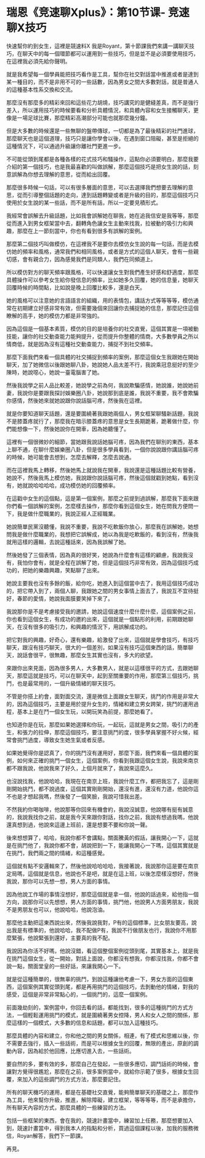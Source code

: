 # 瑞恩《竞速聊Xplus》：第10节课- 竞速聊X技巧

快速幫你約到女生，這裡是競速料X 我是Royant，第十節課我們來講一講聊天技巧，在聊天中的每一個環節都可以運用到一些技巧，但是並不是必須要使用技巧，在這裡我必須先給你聲明。

就是我希望每一個學員能把技巧看作是工具，幫你在社交對話當中推進或者是達到某一種目的，而不是非用不可的一些話數，因為男女之間大多數對話，就是普通人的這種基本性系交換和交流。

那麼沒有那麼多的精彩來回和這些花力胡燒，技巧講究的是健縫差真，而不是強行差入，所以運用技巧的時候要看和分析具體情況，和具體內容和女生接觸聊天，更像是一場足球比賽，那麼精彩高潮部分可能也就那麼幾分鐘。

但是大多數的時候還是一些無聊的盤帶傳球，一切都是為了最後精彩的社門進球，那麼聊天也是這個道理，技巧只是讓你學會以後，在遇到窗口阻礙，甚至是拒絕的這種情況下，可以通過升級讓你離社門更進一步。

不可能從頭到尾都是各種各樣的花式技巧和騷操作，這點你必須要明白，那麼我要介紹的第一個技巧，也是我最喜歡的叫做誤解，那麼這個技巧是把女生說的話，刻意誤解為你想去理解的意思，從而給出回覆。

那麼很多時候一句話，可以有很多層面的意思，可以去選擇我們想要去理解的意思，從而引導整個話題的走向，達到話題轉變或者是升級的目的，那麼這個技巧只使用於女生說的某一些話，而不是所有話，所以一定要見積形式。

我經常會誤解去升級話題，比如我會誤解她在聊我，她在追我信安是我等等，那麼從而進入到男女框架當中去，翻轉角色讓女生主動來找我，拉被動的吸引力和興趣，那麼在上一節刻當中，你也有看到很多有誤解的案例。

那麼第二個技巧叫做模仿，在這裡我不是要你去模仿女生說的每一句話，而是去模仿她的頻率和風格，通常我們和相同風格，或者是方式的這個人聊天，會有一些親切感，會有親合力，因為感覺我們是同類人，我們在同頻道上。

所以模仿對方的聊天頻率跟風格，可以快速讓女生對我們產生好感和舒適度，那麼具體操作可以參考女生給你發信息的頻率，比如她多久回覆，她的信息量，她聊天回覆時候的時間點，比如說是晚上回覆比較多，還是白天。

她的風格可以注意她的言語語言的組織，用的表情包，講話方式等等等等，模仿通常在初期建立好感非常有效，但需要幾個來回讓你去捕捉她的信息，那麼記住這個瞭解的高手，她的模仿力都是非常強的。

因為這個是一個基本素質，模仿的目的是培養你的社交直覺，這個其實是一項被動技能，讓你的社交動查能力能夠提升，從而提升你整體的情商，大多數學員之所以情商低，就是因為沒有這種社交動查能力，捕捉不到社交頻率。

那麼下面我們來看一個具體的社交捕捉到頻率的案例，那麼這個女生我跟她在開始聊天，加了她微信以後跟她聊八卦，她說她人品太差不行，我說乘冠息挺好的至少陳時，她說噁心，她說一臺電腦害了她。

然後我說學之前人品比較差，她說學之前為何，我說欺騙感情，她說誰，她說她前妻，我說你是要跟我探討娛樂圈八卦，她說那到底是誰，我說不重要，我不會欺騙你感情，然後她來就她說跟你說話腦可疼，然後我在這裡。

就是你要知道聊天話題，還是要圍繞著我跟她兩個人，男女框架聊騷新話題，我說不是膝蓋疼就行了，那麼我在暗示膝蓋疼的意思是女生長期跪著，跪著做什麼，你們能想像一下，然後她說你在開車，因為她聽懂了。

這裡有一個很微妙的細節，當她跟我說話她腦可疼，因為我們在聊別的東西，基本上聊不通，在聊什麼娛樂圈八卦，但是很多學員看到，一個你說說跟你講話腦可疼的時候，她可能會去想到，怎麼去解釋，怎麼去說通。

而在這裡我馬上轉移，然後她馬上就說我在開車，我說還是這種話題比較有營養，她說不，然後我馬上模仿她，我說跟你說話腦可疼，然後這個就戳到她點，看到沒有，她就說哈哈哈哈，成功模仿她的回覆頻率。

在這戳中女生的這個點，這是第一個案例，那麼之前提到過誤解，那麼我下面來跟你們看一個誤解的案例，怎麼樣去操作，那麼你看到這個女生，她在問我方便問一下，我是做什麼職業的，我說正經人正經職業。

她說簡單民黨沒聽懂，我說不重要，我說不吃軟飯你放心，那麼我在誤解她，她想問我是做什麼職業的，我想把它誤解成，她以為我是吃軟飯的，看到沒有，然後我就用這樣的邏輯，去說這種話來，因為我誤解了她。

然後她發了三個表情，因為真的很好笑，她說為什麼會有這樣的顧慮，我說我沒有，我怕你會有，就是全程在誤解了她，但是這個技巧非常有效，因為這個技巧成功的，把她的樂趣興趣，笑點聊了出來。

她說主要我也沒有多餘的飯，給你吃，她進入到這個當中去了，我用這個技巧成功的，把它帶入到了，兩個人聊，我跟她之間的男女事情上面去了，我說互不宜待挺好，春節的愛情，她說我面膜要笑掉下來了。

我說那你是不是考慮接受我的邀請，她說這個速度什麼什麼什麼，這個案例之前，你也看到這個女生，有成功的邀約出來，這個就是一個點形的利用，前期跟她聊天，在沒有很多的吸引力，和興趣的情況下，用誤解成功的。

把它對我的興趣，好奇心，還有樂趣，給激發了出來，這個就是學會技巧，有技巧聊天，跟沒有技巧聊天，很大的一個差別，如果沒有技巧這個東西的話，簡單聊天，說話會很平，很無趣，那麼女生其實也沒有，多大的欲望。

來跟你出來見面，因為很多男人，大多數男人，就是以這樣很平的方式，去跟她聊天，那麼這就是技巧，可以在聊天中，起到至關重要的作用，那麼第三個技巧，挑鬥，也是最常用的，一個升級情緒的聊天技巧。

不管是你搭上約會，面對面交流，還是微信上面跟女生聊天，挑鬥的作用是非常大的，因為這個技巧，主要是用於提升女生的，情緒和建立男女跨架，挑鬥的運用過程，基本上是在鬥一個女生玩，以開玩笑為前提，那麼她看了。

也知道你是在玩，那麼如果她選擇和你玩，一起玩，這就是男女之間，吸引力的產生，和張力的拉伸，那麼這個技巧，要注意挑鬥的度，很多學員掌握不好火候，經常會挑鬥過度，導致女生她生氣或者反感。

如果她覺得你是認真了，你的挑鬥沒有運用好，那麼下面，我們來看一個具體的案例，如何來正確的挑鬥一個女生，這個案例，你看到我跟這個女生說，我說來南京都不跟我說，他說我來了好久，上個月就來了，我說來這麼久。

也沒說找我，他說哈哈，我現在在南京上班，我說什麼工作，都把我忘了，這是剛剛開始挑鬥，都不說過度，這個其實剛剛開始，還沒有進，還沒有力道，他說你這不也是才想起我嗎，然後發了一個笑臉，我說可惜我出差。

不然我約你喝咖啡，他說那等你回來有機會約，我說沒誠意，他說哪有挺有誠意的，我說我找你之前，就是我今天來跟你對話，找你之前，我說有想過我嗎，他說還真想到過，他說來這邊上班前，還是想要不要和你說一聲。

後來想想算了，哈哈，我說你都不會講點，關面騰黃的假話，讓我開心一下，這就是在挑鬥他了，我說你都不會，胡說把到一下，能讓我開心一下嗎，這個其實就是在挑鬥，我們兩之間的情緒，和這種感覺。

這個就有點不安邏輯來了，然後他說哈哈哈哈，我接著說，我說那你這是要在南京定局嗎，這個就是信息，他說也不是吧，就是在這上班，以後怎麼樣沒想好，然後我說，那你可以先想一想，男人方面的事情。

因為他說工作場的事情沒想好，那麼這個就是拿一個，他說的話過來，給他指一個方向，說那你可以先想想，男人方面的事情，挑鬥他，他說男人方面男朋友，我說不是男朋友也可以，他說哈哈，他說泡油。

那麼他主動把這東西說出來，然後我說我對，P有的這個標準，比女朋友要高，說出我是有標準的，他說哈哈，我不配做P有，我說不行做朋友也行，我說你不用那麼緊張，他說緊張到還好，主要真的我不配。

我說因為你活不好嗎，他說沒錯，看這個整個案例從頭到尾，其實基本上，就是我在挑鬥這個女生，從一開始，對話上面說，你都沒有想我，你都沒找我，你都不會說一點，關面堂皇的一些好話，來讓我開心一下。

就是從這種簡單的，很無辜的挑鬥，到說這種讓他考慮一下，男女方面的這個東西，這個案例其實從頭到尾，都是再用挑鬥的這個技巧，去剝動他的情緒，對我的感受，這個是非常非常點心的，一個挑鬥的，這麼一個案例。

前面幾劫刻的，案例當中，你回去看的話，都能找到，很多的這種挑鬥的方式方法，一個輕鬆運用挑鬥的模式，就是圍繞著男女控降，男人和女人之間的關係，那麼這樣的一個模式，大多數的信息和話題，都可以加入這種技巧。

那麼具體的內容和建立，你和他之間的男女關係，相連，有了模式和思維以後，你不需要去強行，插入一些話術，而是可以根據女生的回覆，無限的產出，原創的調動內容，因為給於他回應，比應切進入去，一些話術。

要自然的多，要有效的多，那麼自己在發起，一些很多應切，調鬥話術的時候，會讓對方覺得很尷尬，那麼在之前，很多案例當中，就給你示範了很多，根據女生回覆，來加入的這些調鬥的方式方法，那麼要記住。

所有的聊天機巧的運用，都是在基礎社交直覺，能夠簡單聊天的基礎之上，那麼作為工具，他來幫你升級，推進，解除障礙，建立框架，等等等等，而不是承擔你，所有聊天內容的方式，那麼具體的一些練習的方法。

包括一些框架的東西，會在我的，競速計畫當中，練習加上任務，那麼想要加入到，競速計畫當中，得到我本人的指點和分析，買過這個課程以後，加我的服務微信，Royan解答，我們下一節課。

再見。